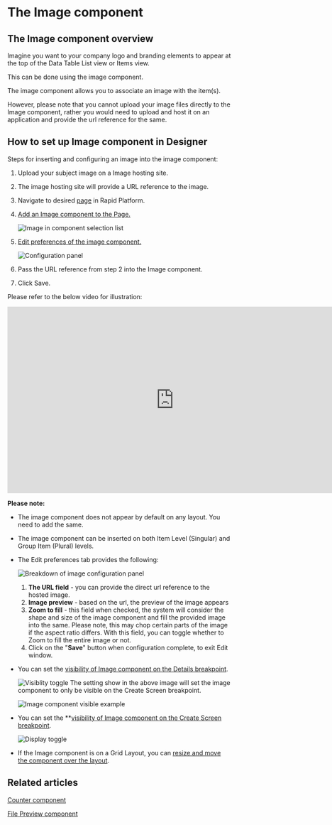 # The Image component

## The Image component overview

Imagine you want to your company logo and branding elements to appear at the top of the Data Table List view or Items view.

This can be done using the image component.

The image component allows you to associate an image with the item(s).

However, please note that you cannot upload your image files directly to the Image component, rather you would need to upload and host it on an application and provide the url reference for the same.

## How to set up Image component in Designer

Steps for inserting and configuring an image into the image component:

1. Upload your subject image on a Image hosting site.
2. The image hosting site will provide a URL reference to the image.
3. Navigate to desired [page](</docs/Rapid/3-User Manual/glossary/glossary.md#page-layout-and-component> "Page, layout and component") in Rapid Platform.
4. [Add an Image component to the Page.](/docs/Rapid/4-Keyper%20Manual/2-Designer/2-Pages/5-how-to-guides/how-to-add-a-component/how-to-add-a-component.md "How to add a component to a Layout / Page?")   

    ![Image in component selection list](<Image in component selection list.png>)
5. [Edit preferences of the image component.](/docs/Rapid/4-Keyper%20Manual/2-Designer/2-Pages/3-Components/2-configuring-components/2-configuring-components.md "How to configure / update component properties?")  

    ![Configuration panel](<Configuration panel.png>)
6. Pass the URL reference from step 2 into the Image component.
7. Click Save.

Please refer to the below video for illustration:

<iframe allowfullscreen="allowfullscreen" frameborder="0" height="420" src="https://www.youtube.com/embed/Ew19myYqrgQ?si=sYXE0Pf_QJpMVh-5" title="YouTube video player" width="750"></iframe>

**Please note:**

- The image component does not appear by default on any layout. You need to add the same.
- The image component can be inserted on both Item Level (Singular) and Group Item (Plural) levels.
- The Edit preferences tab provides the following:  

    ![Breakdown of image configuration panel](<Breakdown of image configuration panel.png>)
    1. **The URL field** - you can provide the direct url reference to the hosted image.
    2. **Image preview** - based on the url, the preview of the image appears
    3. **Zoom to fill** - this field when checked, the system will consider the shape and size of the image component and fill the provided image into the same. Please note, this may chop certain parts of the image if the aspect ratio differs. With this field, you can toggle whether to Zoom to fill the entire image or not.
    4. Click on the "**Save**" button when configuration complete, to exit Edit window.
- You can set the [visibility of Image component on the Details breakpoint](/docs/Rapid/4-Keyper%20Manual/2-Designer/2-Pages/5-how-to-guides/how-to-hide-components-on-breakpoints/how-to-hide-components-on-breakpoints.md "How to set a component to be visible / hidden on 'Item Details' and 'Create' breakpoints?").

    ![Visiblity toggle](<../Visiblity toggle.png>)
    The setting show in the above image will set the image component to only be visible on the Create Screen breakpoint.

    ![Image component visible example](<Image component visible example.png>)

- You can set the **[visibility of Image component on the Create Screen breakpoint](/docs/Rapid/4-Keyper%20Manual/2-Designer/2-Pages/5-how-to-guides/how-to-hide-components-on-breakpoints/how-to-hide-components-on-breakpoints.md "How to set a component to be visible / hidden on 'Item Details' and 'Create' breakpoints?").   

    ![Display toggle](<../Display toggle.png>)
    
- If the Image component is on a Grid Layout, you can [resize and move the component over the layout](/docs/Rapid/4-Keyper%20Manual/2-Designer/2-Pages/5-how-to-guides/how-to-arrange-a-component-on-a-grid/how-to-arrange-a-component-on-a-grid.md "How to arrange a component on Grid layout?").

## Related articles

[Counter component](/docs/Rapid/4-Keyper%20Manual/2-Designer/2-Pages/3-Components/counter/counter.md "What is a Counter component on a Layout / Page?")

[File Preview component](/docs/Rapid/4-Keyper%20Manual/2-Designer/2-Pages/3-Components/file-preview/file-preview.md "What is a File Preview component on a Layout / Page?")
